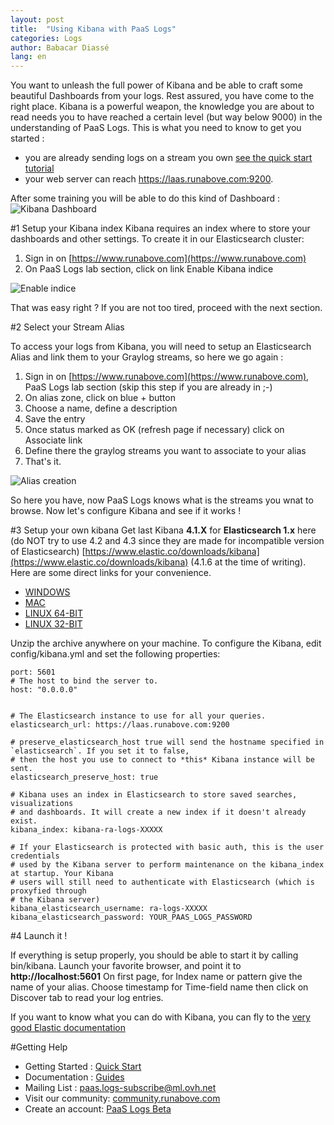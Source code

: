 ```yaml
---
layout: post
title:  "Using Kibana with PaaS Logs"
categories: Logs
author: Babacar Diassé
lang: en
---
```


You want to unleash the full power of Kibana and be able to craft some beautiful Dashboards from your logs. Rest assured, you have come to the right place. 
Kibana is a powerful weapon, the knowledge you are about to read needs you to have reached a certain level (but way below 9000) in the understanding of PaaS Logs. This is what you need to know to get you started :  

 - you are already sending logs on a stream you own [see the quick start tutorial](/kb/en/logs/quick-start.html)
 - your web server can reach https://laas.runabove.com:9200. 

After some training you will be able to do this kind of Dashboard : 
![Kibana Dashboard](/kb/images/2016-02-29-using-kibana-with-laas/kibana.png)


#1 Setup your Kibana index
Kibana requires an index where to store your dashboards and other settings. To create it in our Elasticsearch cluster:
 
 1. Sign in on [https://www.runabove.com](https://www.runabove.com)
 2. On PaaS Logs lab section, click on link Enable Kibana indice

![Enable indice](/kb/images/2016-02-29-using-kibana-with-laas/indice.png)

That was easy right ? If you are not too tired, proceed with the next section. 

#2 Select your Stream Alias

To access your logs from Kibana, you will need to setup an Elasticsearch Alias and link them to your Graylog streams, so here we go again : 

 1. Sign in on [https://www.runabove.com](https://www.runabove.com), PaaS Logs lab section (skip this step if you are already in ;-)
 2. On alias zone, click on blue + button
 3. Choose a name, define a description
 4. Save the entry
 5. Once status marked as OK (refresh page if necessary) click on Associate link
 6. Define there the graylog streams you want to associate to your alias
 7. That's it.

![Alias creation](/kb/images/2016-02-29-using-kibana-with-laas/alias.png)

So here you have, now PaaS Logs knows what is the streams you wnat to browse. Now let's configure Kibana and see if it works ! 

#3 Setup your own kibana
Get last Kibana **4.1.X** for **Elasticsearch 1.x** here (do NOT try to use 4.2 and 4.3 since they are made for incompatible version of Elasticsearch) [https://www.elastic.co/downloads/kibana](https://www.elastic.co/downloads/kibana) (4.1.6 at the time of writing). Here are some direct links for your convenience.

 - [WINDOWS](https://download.elastic.co/kibana/kibana/kibana-4.1.6-windows.zip)
 - [MAC](https://download.elastic.co/kibana/kibana/kibana-4.1.6-darwin-x64.tar.gz)
 - [LINUX 64-BIT](https://download.elastic.co/kibana/kibana/kibana-4.1.6-linux-x64.tar.gz)
 - [LINUX 32-BIT](https://download.elastic.co/kibana/kibana/kibana-4.1.6-linux-x86.tar.gz)


Unzip the archive anywhere on your machine.
To configure the Kibana, edit config/kibana.yml and set the following properties:

    port: 5601
    # The host to bind the server to.
    host: "0.0.0.0"

     
    # The Elasticsearch instance to use for all your queries.
    elasticsearch_url: https://laas.runabove.com:9200
     
    # preserve_elasticsearch_host true will send the hostname specified in `elasticsearch`. If you set it to false,
    # then the host you use to connect to *this* Kibana instance will be sent.
    elasticsearch_preserve_host: true
     
    # Kibana uses an index in Elasticsearch to store saved searches, visualizations
    # and dashboards. It will create a new index if it doesn't already exist.
    kibana_index: kibana-ra-logs-XXXXX
     
    # If your Elasticsearch is protected with basic auth, this is the user credentials
    # used by the Kibana server to perform maintenance on the kibana_index at startup. Your Kibana
    # users will still need to authenticate with Elasticsearch (which is proxyfied through
    # the Kibana server)
    kibana_elasticsearch_username: ra-logs-XXXXX
    kibana_elasticsearch_password: YOUR_PAAS_LOGS_PASSWORD

#4 Launch it ! 

If everything is setup properly, you should be able to start it by calling bin/kibana. Launch your favorite browser, and point it to **http://localhost:5601**
On first page, for Index name or pattern give the name of your alias.
Choose timestamp for Time-field name then click on Discover tab to read your log entries.

If you want to know what you can do with Kibana, you can fly to the [very good Elastic documentation](https://www.elastic.co/guide/en/kibana/4.1/index.html) 


#Getting Help

- Getting Started : [Quick Start](/kb/en/logs/quick-start.html)
- Documentation : [Guides](/kb/en/logs)
- Mailing List : [paas.logs-subscribe@ml.ovh.net](mailto:paas.logs-subscribe@ml.ovh.net)
- Visit our community: [community.runabove.com](https://community.runabove.com)
- Create an account: [PaaS Logs Beta](https://cloud.runabove.com/signup/?launch=paas-logs)

